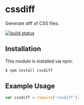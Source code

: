 # cssdiff

Generate diff of CSS files.

[![build status](https://secure.travis-ci.org/bezoerb/cssdiff.png)](http://travis-ci.org/bezoerb/cssdiff)

## Installation

This module is installed via npm:

``` bash
$ npm install cssdiff
```

## Example Usage

``` js
var cssdiff = require('cssdiff');
```
